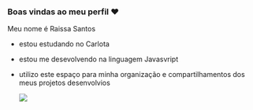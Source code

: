 ### Boas vindas ao meu perfil ❤

Meu nome é Raissa Santos
- estou estudando no Carlota
- estou me desevolvendo na linguagem Javasvript
- utilizo este espaço para minha organização e compartilhamentos dos meus projetos desenvolvios
  

  ![](![image](https://github.com/raissB/raissB/assets/169052229/2f4b6f61-ef99-4873-b7bf-2fd3e227370e)
)
